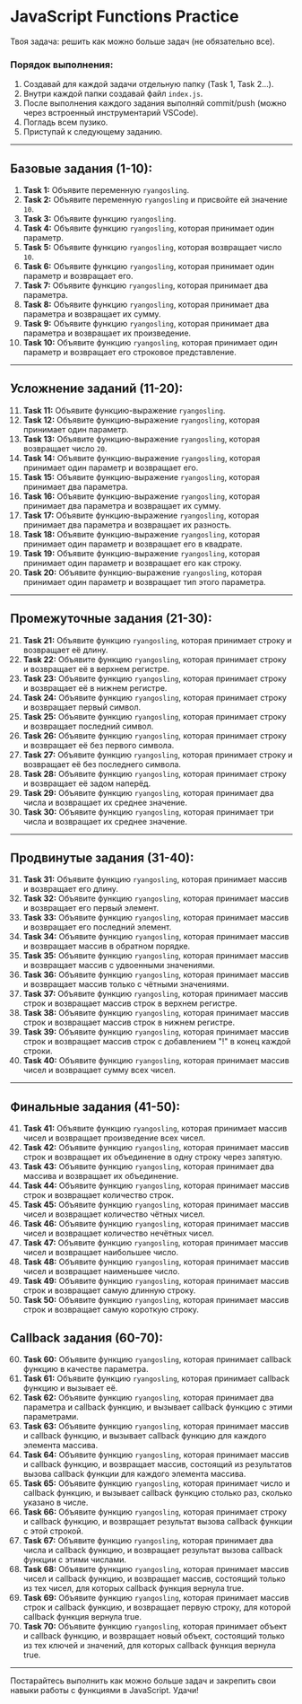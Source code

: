 # JavaScript Functions Practice

Твоя задача: решить как можно больше задач (не обязательно все).

### Порядок выполнения:

1. Создавай для каждой задачи отдельную папку (Task 1, Task 2...).
2. Внутри каждой папки создавай файл `index.js`.
3. После выполнения каждого задания выполняй commit/push (можно через встроенный инструментарий VSCode).
4. Погладь всем пузико.
5. Приступай к следующему заданию.

---

## Базовые задания (1-10):

1. **Task 1:** Объявите переменную `ryangosling`.
2. **Task 2:** Объявите переменную `ryangosling` и присвойте ей значение `10`.
3. **Task 3:** Объявите функцию `ryangosling`.
4. **Task 4:** Объявите функцию `ryangosling`, которая принимает один параметр.
5. **Task 5:** Объявите функцию `ryangosling`, которая возвращает число `10`.
6. **Task 6:** Объявите функцию `ryangosling`, которая принимает один параметр и возвращает его.
7. **Task 7:** Объявите функцию `ryangosling`, которая принимает два параметра.
8. **Task 8:** Объявите функцию `ryangosling`, которая принимает два параметра и возвращает их сумму.
9. **Task 9:** Объявите функцию `ryangosling`, которая принимает два параметра и возвращает их произведение.
10. **Task 10:** Объявите функцию `ryangosling`, которая принимает один параметр и возвращает его строковое представление.

---

## Усложнение заданий (11-20):

11. **Task 11:** Объявите функцию-выражение `ryangosling`.
12. **Task 12:** Объявите функцию-выражение `ryangosling`, которая принимает один параметр.
13. **Task 13:** Объявите функцию-выражение `ryangosling`, которая возвращает число `20`.
14. **Task 14:** Объявите функцию-выражение `ryangosling`, которая принимает один параметр и возвращает его.
15. **Task 15:** Объявите функцию-выражение `ryangosling`, которая принимает два параметра.
16. **Task 16:** Объявите функцию-выражение `ryangosling`, которая принимает два параметра и возвращает их сумму.
17. **Task 17:** Объявите функцию-выражение `ryangosling`, которая принимает два параметра и возвращает их разность.
18. **Task 18:** Объявите функцию-выражение `ryangosling`, которая принимает один параметр и возвращает его в квадрате.
19. **Task 19:** Объявите функцию-выражение `ryangosling`, которая принимает один параметр и возвращает его как строку.
20. **Task 20:** Объявите функцию-выражение `ryangosling`, которая принимает один параметр и возвращает тип этого параметра.

---

## Промежуточные задания (21-30):

21. **Task 21:** Объявите функцию `ryangosling`, которая принимает строку и возвращает её длину.
22. **Task 22:** Объявите функцию `ryangosling`, которая принимает строку и возвращает её в верхнем регистре.
23. **Task 23:** Объявите функцию `ryangosling`, которая принимает строку и возвращает её в нижнем регистре.
24. **Task 24:** Объявите функцию `ryangosling`, которая принимает строку и возвращает первый символ.
25. **Task 25:** Объявите функцию `ryangosling`, которая принимает строку и возвращает последний символ.
26. **Task 26:** Объявите функцию `ryangosling`, которая принимает строку и возвращает её без первого символа.
27. **Task 27:** Объявите функцию `ryangosling`, которая принимает строку и возвращает её без последнего символа.
28. **Task 28:** Объявите функцию `ryangosling`, которая принимает строку и возвращает её задом наперёд.
29. **Task 29:** Объявите функцию `ryangosling`, которая принимает два числа и возвращает их среднее значение.
30. **Task 30:** Объявите функцию `ryangosling`, которая принимает три числа и возвращает их среднее значение.

---

## Продвинутые задания (31-40):

31. **Task 31:** Объявите функцию `ryangosling`, которая принимает массив и возвращает его длину.
32. **Task 32:** Объявите функцию `ryangosling`, которая принимает массив и возвращает его первый элемент.
33. **Task 33:** Объявите функцию `ryangosling`, которая принимает массив и возвращает его последний элемент.
34. **Task 34:** Объявите функцию `ryangosling`, которая принимает массив и возвращает массив в обратном порядке.
35. **Task 35:** Объявите функцию `ryangosling`, которая принимает массив и возвращает массив с удвоенными значениями.
36. **Task 36:** Объявите функцию `ryangosling`, которая принимает массив и возвращает массив только с чётными значениями.
37. **Task 37:** Объявите функцию `ryangosling`, которая принимает массив строк и возвращает массив строк в верхнем регистре.
38. **Task 38:** Объявите функцию `ryangosling`, которая принимает массив строк и возвращает массив строк в нижнем регистре.
39. **Task 39:** Объявите функцию `ryangosling`, которая принимает массив строк и возвращает массив строк с добавлением "!" в конец каждой строки.
40. **Task 40:** Объявите функцию `ryangosling`, которая принимает массив чисел и возвращает сумму всех чисел.

---

## Финальные задания (41-50):

41. **Task 41:** Объявите функцию `ryangosling`, которая принимает массив чисел и возвращает произведение всех чисел.
42. **Task 42:** Объявите функцию `ryangosling`, которая принимает массив строк и возвращает их объединение в одну строку через запятую.
43. **Task 43:** Объявите функцию `ryangosling`, которая принимает два массива и возвращает их объединение.
44. **Task 44:** Объявите функцию `ryangosling`, которая принимает массив строк и возвращает количество строк.
45. **Task 45:** Объявите функцию `ryangosling`, которая принимает массив чисел и возвращает количество чётных чисел.
46. **Task 46:** Объявите функцию `ryangosling`, которая принимает массив чисел и возвращает количество нечётных чисел.
47. **Task 47:** Объявите функцию `ryangosling`, которая принимает массив чисел и возвращает наибольшее число.
48. **Task 48:** Объявите функцию `ryangosling`, которая принимает массив чисел и возвращает наименьшее число.
49. **Task 49:** Объявите функцию `ryangosling`, которая принимает массив строк и возвращает самую длинную строку.
50. **Task 50:** Объявите функцию `ryangosling`, которая принимает массив строк и возвращает самую короткую строку.

## Callback задания (60-70):

60. **Task 60:** Объявите функцию `ryangosling`, которая принимает callback функцию в качестве параметра.
61. **Task 61:** Объявите функцию `ryangosling`, которая принимает callback функцию и вызывает её.
62. **Task 62:** Объявите функцию `ryangosling`, которая принимает два параметра и callback функцию, и вызывает callback функцию с этими параметрами.
63. **Task 63:** Объявите функцию `ryangosling`, которая принимает массив и callback функцию, и вызывает callback функцию для каждого элемента массива.
64. **Task 64:** Объявите функцию `ryangosling`, которая принимает массив и callback функцию, и возвращает массив, состоящий из результатов вызова callback функции для каждого элемента массива.
65. **Task 65:** Объявите функцию `ryangosling`, которая принимает число и callback функцию, и вызывает callback функцию столько раз, сколько указано в числе.
66. **Task 66:** Объявите функцию `ryangosling`, которая принимает строку и callback функцию, и возвращает результат вызова callback функции с этой строкой.
67. **Task 67:** Объявите функцию `ryangosling`, которая принимает два числа и callback функцию, и возвращает результат вызова callback функции с этими числами.
68. **Task 68:** Объявите функцию `ryangosling`, которая принимает массив чисел и callback функцию, и возвращает массив, состоящий только из тех чисел, для которых callback функция вернула true.
69. **Task 69:** Объявите функцию `ryangosling`, которая принимает массив строк и callback функцию, и возвращает первую строку, для которой callback функция вернула true.
70. **Task 70:** Объявите функцию `ryangosling`, которая принимает объект и callback функцию, и возвращает новый объект, состоящий только из тех ключей и значений, для которых callback функция вернула true.


---

Постарайтесь выполнить как можно больше задач и закрепить свои навыки работы с функциями в JavaScript. Удачи!
